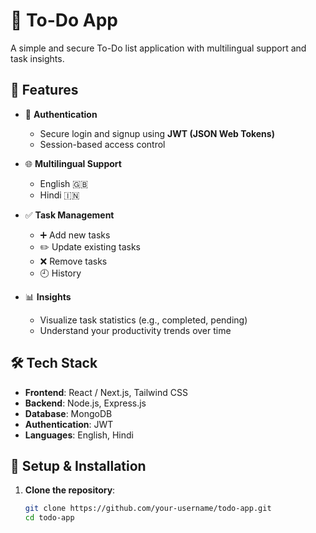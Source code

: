 # 📝 To-Do App

A simple and secure To-Do list application with multilingual support and task insights.

## 🚀 Features

- 🔐 **Authentication**
  - Secure login and signup using **JWT (JSON Web Tokens)**
  - Session-based access control

- 🌐 **Multilingual Support**
  - English 🇬🇧
  - Hindi 🇮🇳

- ✅ **Task Management**
  - ➕ Add new tasks
  - ✏️ Update existing tasks
  - ❌ Remove tasks
  - 🕘 History
  

- 📊 **Insights**
  - Visualize task statistics (e.g., completed, pending)
  - Understand your productivity trends over time


<!-- You can insert images here if needed -->
<!-- ![Login Page](screenshots/login.png) -->

## 🛠️ Tech Stack

- **Frontend**: React / Next.js, Tailwind CSS
- **Backend**: Node.js, Express.js
- **Database**: MongoDB
- **Authentication**: JWT
- **Languages**: English, Hindi

## 🧪 Setup & Installation

1. **Clone the repository**:
   ```bash
   git clone https://github.com/your-username/todo-app.git
   cd todo-app
